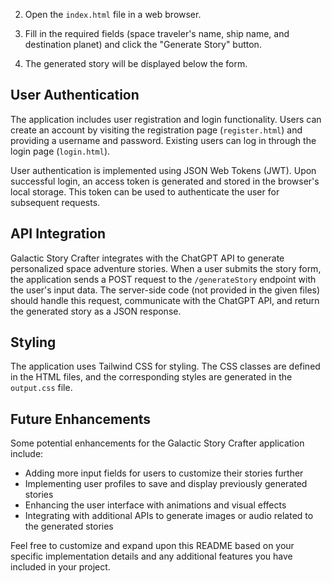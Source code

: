 2. Open the `index.html` file in a web browser.

3. Fill in the required fields (space traveler's name, ship name, and destination planet) and click the "Generate Story" button.

4. The generated story will be displayed below the form.

## User Authentication

The application includes user registration and login functionality. Users can create an account by visiting the registration page (`register.html`) and providing a username and password. Existing users can log in through the login page (`login.html`).

User authentication is implemented using JSON Web Tokens (JWT). Upon successful login, an access token is generated and stored in the browser's local storage. This token can be used to authenticate the user for subsequent requests.

## API Integration

Galactic Story Crafter integrates with the ChatGPT API to generate personalized space adventure stories. When a user submits the story form, the application sends a POST request to the `/generateStory` endpoint with the user's input data. The server-side code (not provided in the given files) should handle this request, communicate with the ChatGPT API, and return the generated story as a JSON response.

## Styling

The application uses Tailwind CSS for styling. The CSS classes are defined in the HTML files, and the corresponding styles are generated in the `output.css` file.

## Future Enhancements

Some potential enhancements for the Galactic Story Crafter application include:

- Adding more input fields for users to customize their stories further
- Implementing user profiles to save and display previously generated stories
- Enhancing the user interface with animations and visual effects
- Integrating with additional APIs to generate images or audio related to the generated stories

Feel free to customize and expand upon this README based on your specific implementation details and any additional features you have included in your project.